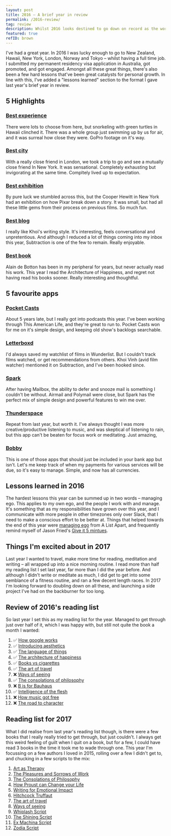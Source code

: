 ```yaml
---
layout: post
title: 2016 – A brief year in review
permalink: /2016-review/
tag: review
description: Whilst 2016 looks destined to go down on record as the worst year ever, I somehow have had a pretty amazing year. Feeling a little smug? Maybe. But work's also been challenging, and a good year for personal growth.
featured: true
refID: brown
---
```


I've had a great year. In 2016 I was lucky enough to go to New Zealand, Hawaii, New York, London, Norway and Tokyo – whilst having a full time job. I submitted my permanent residency visa application in Australia, got promoted, and got engaged. Amongst all these great things, there's also been a few hard lessons that've been great catalysts for personal growth. In line with this, I've added a "lessons learned" section to the format I gave last year's brief year in review.

## 5 Highlights

### [Best experience](http://www.foxguides.co.nz/)
There were lots to choose from here, but snorkeling with green turtles in Hawaii clinched it. There was a whole group just swimming up by us for air, and it was surreal how close they were. GoPro footage on it's way.

### [Best city](http://vsco.co/dominicsebastian/media/5673ac94e3544744578bcdfe)
With a really close friend in London, we took a trip to go and see a mutually close friend In New York. It was sensational. Completely exhausting but invigorating at the same time. Compltely lived up to expectation.

### [Best exhibition](https://www.acmi.net.au/events/screen-worlds/)
By pure luck we stumbled across this, but the Cooper Hewitt in New York had an exhibition on how  Pixar break down a story. It was small, but had all these little gems from their process on previous films. So much fun.

### [Best blog](https://www.subtraction.com/)
I really like Khoi's writing style. It's interesting, feels conversational and unpretentious. And although I reduced a lot of things coming into my inbox this year, Subtraction is one of the few to remain. Really enjoyable.

### [Best book](https://www.amazon.com/Architecture-Happiness-Alain-Botton/dp/0307277240)
Alain de Botton has been in my peripheral for years, but never actually read his work. This year I read the Architecture of Happiness, and regret not having read his books sooner. Really interesting and thoughtful.

## 5 favourite apps

### [Pocket Casts](https://play.pocketcasts.com/)
About 5 years late, but I really got into podcasts this year. I've been working through This American Life, and they're great to run to. Pocket Casts won for me on it's simple design, and keeping old show's backlogs searchable.

### [Letterboxd](https://letterboxd.com/domseb/)
I'd always saved my watchlist of films in Wunderlist. But I couldn't track films watched, or get recommendations from others. Khoi Vinh (avid film watcher) mentioned it on Subtraction, and I've been hooked since.

### [Spark](https://sparkmailapp.com/)
After having Mailbox, the ability to defer and snooze mail is something I couldn't be without. Airmail and Polymail were close, but Spark has the perfect mix of simple design and powerful features to win me over.

### [Thunderspace](http://thunderspace.me/)
Repeat from last year, but worth it. I've always thought I was more creative/productive listening to music, and was skeptical of listening to rain, but this app can't be beaten for focus work or meditating. Just amazing,

### [Bobby](http://www.bobbyapp.co/)
This is one of those apps that should just be included in your bank app but isn't. Let's me keep track of when my payments for various services will be due, so it's easy to manage. Simple, and now has all currencies.

## Lessons learned in 2016
The hardest lessons this year can be summed up in two words – managing ego. This applies to my own ego, and the people I work with and manage. It's something that as my responsibilities have grown over this year, and I communicate with more people in other timezones only over Slack, that I need to make a conscious effort to be better at. Things that helped towards the end of this year were [managing ego](http://alistapart.com/article/managing-ego) from A List Apart, and frequently remind myself of Jason Fried's [Give it 5 mintues](https://signalvnoise.com/posts/3124-give-it-five-minutes).

## Things I'm excited about in 2017
Last year I wanted to travel, make more time for reading, meditation and writing – all wrapped up into a nice morning routine. I read more than half my reading list I set last year, far more than I did the year before. And although I didn't write or meditate as much, I did get to get into some semblance of a fitness routine, and ran a few decent length races. In 2017 I'm looking forward to doubling down on all these, and launching a side project I've had on the backburner for too long.

## Review of 2016's reading list
So last year I set this as my reading list for the year. Managed to get through just over half of it, which I was happy with, but still not quite the book a month I wanted:

1. ✅ [How google works](https://www.amazon.com/How-Google-Works-Eric-Schmidt/dp/1455582344)
2. ✅ [Introducing aesthetics](http://www.goodreads.com/book/show/1580194.Introducing_Aesthetics)
3. ✅ [The language of things](https://www.amazon.com/Language-Things-Understanding-Desirable-Objects/dp/0393070816)
4. ✅ [The architecture of happiness](http://alaindebotton.com/architecture/)
5. ✅ [Books vs cigarettes](http://www.goodreads.com/book/show/4064936-books-v-cigarettes)
6. ✅ [The art of travel](http://alaindebotton.com/travel/)
7. ❌ [Ways of seeing](https://www.amazon.com/Ways-Seeing-Based-BBC-Television/dp/0140135154)
8. ✅ [The consolations of philosophy](http://alaindebotton.com/philosophy/)
9. ❌ [B is for Bauhaus](https://www.amazon.co.uk/B-Bauhaus-Z-Modern-World/dp/0718199510)
10. ✅  [Intelligence of the flesh](https://www.amazon.com/Intelligence-Flesh-Your-Needs-Thinks/dp/0300208820)
11. ❌ [How music got free](https://www.amazon.com/How-Music-Got-Free-Industry/dp/0525426612)
12. ❌ [The road to character](https://www.amazon.com/Road-Character-David-Brooks/dp/081299325X)


## Reading list for 2017
What I did realise from last year's reading list though, is there were a few books that I really really tried to get through, but just couldn't. I always get this weird feeling of guilt when I quit on a book, but for a few, I could have read 3 books in the time it took me to wade through one. This year I'm focussing on a few authors I loved in 2015, rolling over a few I didn't get to, and chucking in a few scripts to the mix:

1. [Art as Therapy](https://www.amazon.com/Art-as-Therapy-Alain-Botton/dp/0714872784/ref=sr_1_1?s=books&ie=UTF8&qid=1487157472&sr=1-1&keywords=art+as+therapy)
2. [The Pleasures and Sorrows of Work](https://www.amazon.com/Pleasures-Sorrows-Work-Alain-Botton/dp/0241144434/ref=sr_1_3?s=books&ie=UTF8&qid=1487157450&sr=1-3&keywords=the+pleasures+and+sorrows+of+work)
3. [The Consolations of Philosophy](https://www.amazon.com/Consolations-Philosophy-Alain-Botton/dp/0679779175/ref=sr_1_1?s=books&ie=UTF8&qid=1487157428&sr=1-1&keywords=The+Consolations+of+Philosophy)
4. [How Proust can Change your Life](http://alaindebotton.com/architecture/)
5. [Writing for Emotional Impact](https://www.amazon.com/Writing-Emotional-Impact-Techniques-Fascinate/dp/1595940286)
6. [Hitchcock Truffaut](https://www.amazon.com/Hitchcock-Revised-Francois-Truffaut/dp/0671604295/ref=sr_1_1?s=books&ie=UTF8&qid=1487157489&sr=1-1&keywords=hitchcock+truffaut)
7. [The art of travel](http://alaindebotton.com/travel/)
8. [Ways of seeing](https://www.amazon.com/Ways-Seeing-Based-BBC-Television/dp/0140135154)
9. [Whiplash Script](http://www.sonyclassics.com/awards-information/whiplash_screenplay.pdf)
10. [The Shining Script](https://indiegroundfilms.files.wordpress.com/2014/01/the-shining-post-production-script-july-1980.pdf)
11. [Ex Machina Script](http://www.slguardian.org/wp-content/uploads/2016/06/Ex-Machina.pdf)
12. [Zodia Script](http://www.screenplaydb.com/film/scripts/Zodiac.PDF)

